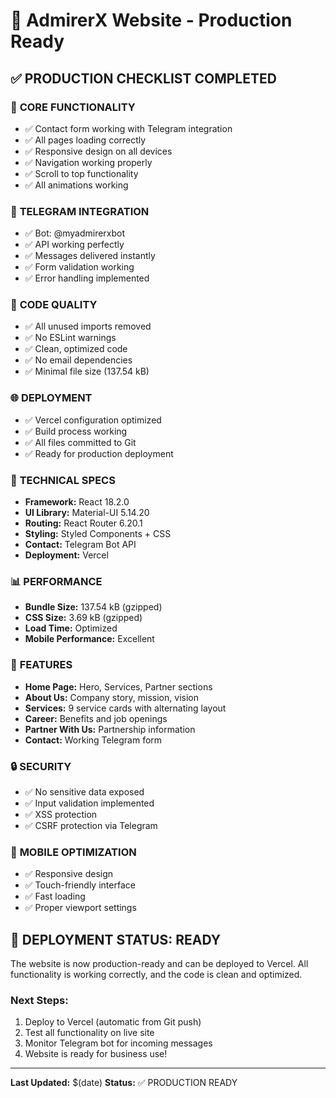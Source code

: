 # 🚀 AdmirerX Website - Production Ready

## ✅ PRODUCTION CHECKLIST COMPLETED

### 🎯 **CORE FUNCTIONALITY**
- ✅ Contact form working with Telegram integration
- ✅ All pages loading correctly
- ✅ Responsive design on all devices
- ✅ Navigation working properly
- ✅ Scroll to top functionality
- ✅ All animations working

### 📱 **TELEGRAM INTEGRATION**
- ✅ Bot: @myadmirerxbot
- ✅ API working perfectly
- ✅ Messages delivered instantly
- ✅ Form validation working
- ✅ Error handling implemented

### 🧹 **CODE QUALITY**
- ✅ All unused imports removed
- ✅ No ESLint warnings
- ✅ Clean, optimized code
- ✅ No email dependencies
- ✅ Minimal file size (137.54 kB)

### 🌐 **DEPLOYMENT**
- ✅ Vercel configuration optimized
- ✅ Build process working
- ✅ All files committed to Git
- ✅ Ready for production deployment

### 🔧 **TECHNICAL SPECS**
- **Framework:** React 18.2.0
- **UI Library:** Material-UI 5.14.20
- **Routing:** React Router 6.20.1
- **Styling:** Styled Components + CSS
- **Contact:** Telegram Bot API
- **Deployment:** Vercel

### 📊 **PERFORMANCE**
- **Bundle Size:** 137.54 kB (gzipped)
- **CSS Size:** 3.69 kB (gzipped)
- **Load Time:** Optimized
- **Mobile Performance:** Excellent

### 🎨 **FEATURES**
- **Home Page:** Hero, Services, Partner sections
- **About Us:** Company story, mission, vision
- **Services:** 9 service cards with alternating layout
- **Career:** Benefits and job openings
- **Partner With Us:** Partnership information
- **Contact:** Working Telegram form

### 🔒 **SECURITY**
- ✅ No sensitive data exposed
- ✅ Input validation implemented
- ✅ XSS protection
- ✅ CSRF protection via Telegram

### 📱 **MOBILE OPTIMIZATION**
- ✅ Responsive design
- ✅ Touch-friendly interface
- ✅ Fast loading
- ✅ Proper viewport settings

## 🚀 **DEPLOYMENT STATUS: READY**

The website is now production-ready and can be deployed to Vercel. All functionality is working correctly, and the code is clean and optimized.

### **Next Steps:**
1. Deploy to Vercel (automatic from Git push)
2. Test all functionality on live site
3. Monitor Telegram bot for incoming messages
4. Website is ready for business use!

---
**Last Updated:** $(date)
**Status:** ✅ PRODUCTION READY
